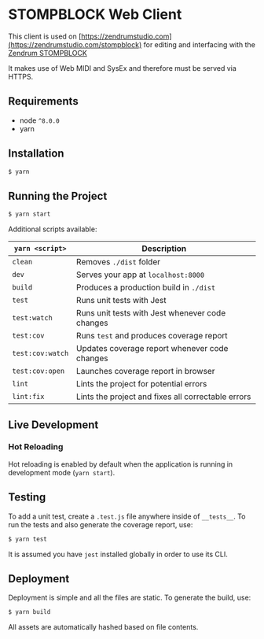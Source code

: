 # STOMPBLOCK Web Client

This client is used on [https://zendrumstudio.com](https://zendrumstudio.com/stompblock) for editing and interfacing with the [Zendrum STOMPBLOCK](http://zendrum.com)

It makes use of Web MIDI and SysEx and therefore must be served via HTTPS.

## Requirements

* node `^8.0.0`
* yarn

## Installation

```bash
$ yarn
```

## Running the Project

```bash
$ yarn start
```

Additional scripts available:

| `yarn <script>`  | Description                                        |
| ---------------- | -------------------------------------------------- |
| `clean`          | Removes `./dist` folder                            |
| `dev`            | Serves your app at `localhost:8000`                |
| `build`          | Produces a production build in `./dist`            |
| `test`           | Runs unit tests with Jest                          |
| `test:watch`     | Runs unit tests with Jest whenever code changes    |
| `test:cov`       | Runs `test` and produces coverage report           |
| `test:cov:watch` | Updates coverage report whenever code changes      |
| `test:cov:open`  | Launches coverage report in browser                |
| `lint`           | Lints the project for potential errors             |
| `lint:fix`       | Lints the project and fixes all correctable errors |

## Live Development

### Hot Reloading

Hot reloading is enabled by default when the application is running in development mode (`yarn start`).

## Testing

To add a unit test, create a `.test.js` file anywhere inside of `__tests__`.
To run the tests and also generate the coverage report, use:

```bash
$ yarn test
```

It is assumed you have `jest` installed globally in order to use its CLI.

## Deployment

Deployment is simple and all the files are static. To generate the build, use:

```bash
$ yarn build
```

All assets are automatically hashed based on file contents.

